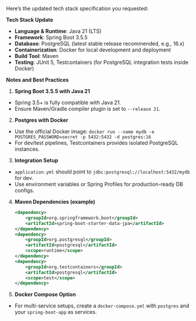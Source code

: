 Here’s the updated tech stack specification you requested:

**Tech Stack Update**

* **Language & Runtime**: Java 21 (LTS)
* **Framework**: Spring Boot 3.5.5
* **Database**: PostgreSQL (latest stable release recommended, e.g., 16.x)
* **Containerization**: Docker for local development and deployment
* **Build Tool**: Maven 
* **Testing**: JUnit 5, Testcontainers (for PostgreSQL integration tests inside Docker)

**Notes and Best Practices**

1. **Spring Boot 3.5.5 with Java 21**

  * Spring 3.5+ is fully compatible with Java 21.
  * Ensure Maven/Gradle compiler plugin is set to `--release 21`.

2. **Postgres with Docker**

  * Use the official Docker image:
    `docker run --name mydb -e POSTGRES_PASSWORD=secret -p 5432:5432 -d postgres:16`
  * For dev/test pipelines, Testcontainers provides isolated PostgreSQL instances.

3. **Integration Setup**

  * `application.yml` should point to `jdbc:postgresql://localhost:5432/mydb` for dev.
  * Use environment variables or Spring Profiles for production-ready DB configs.

4. **Maven Dependencies (example)**

   ```xml
   <dependency>
       <groupId>org.springframework.boot</groupId>
       <artifactId>spring-boot-starter-data-jpa</artifactId>
   </dependency>
   <dependency>
       <groupId>org.postgresql</groupId>
       <artifactId>postgresql</artifactId>
       <scope>runtime</scope>
   </dependency>
   <dependency>
       <groupId>org.testcontainers</groupId>
       <artifactId>postgresql</artifactId>
       <scope>test</scope>
   </dependency>
   ```

5. **Docker Compose Option**

  * For multi-service setups, create a `docker-compose.yml` with `postgres` and your `spring-boot-app` as services.
